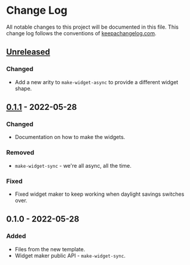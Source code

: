 # Change Log
All notable changes to this project will be documented in this file. This change log follows the conventions of [keepachangelog.com](http://keepachangelog.com/).

## [Unreleased]
### Changed
- Add a new arity to `make-widget-async` to provide a different widget shape.

## [0.1.1] - 2022-05-28
### Changed
- Documentation on how to make the widgets.

### Removed
- `make-widget-sync` - we're all async, all the time.

### Fixed
- Fixed widget maker to keep working when daylight savings switches over.

## 0.1.0 - 2022-05-28
### Added
- Files from the new template.
- Widget maker public API - `make-widget-sync`.

[Unreleased]: https://github.com/your-name/products-api/compare/0.1.1...HEAD
[0.1.1]: https://github.com/your-name/products-api/compare/0.1.0...0.1.1
